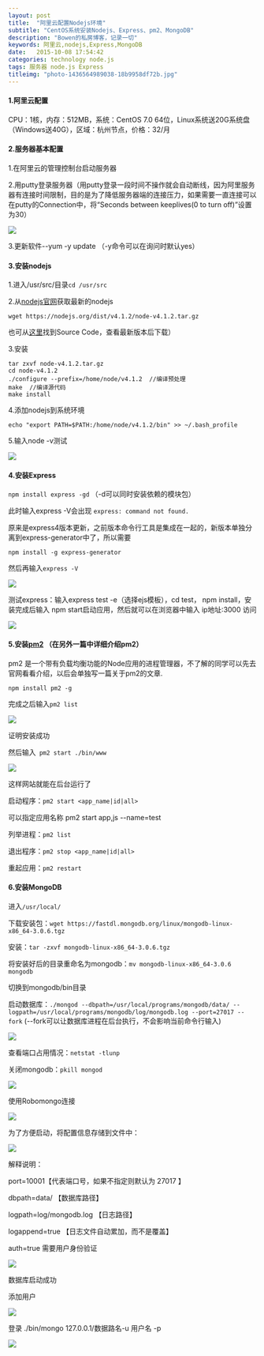```yaml
---
layout: post
title:  "阿里云配置Nodejs环境"
subtitle: "CentOS系统安装Nodejs、Express、pm2、MongoDB"
description: "Bowen的私房博客，记录一切"
keywords: 阿里云,nodejs,Express,MongoDB
date:   2015-10-08 17:54:42
categories: technology node.js
tags: 服务器 node.js Express
titleimg: "photo-1436564989038-18b9958df72b.jpg"
---
```


#### 1.阿里云配置

CPU：1核，内存：512MB，系统：CentOS 7.0 64位，Linux系统送20G系统盘（Windows送40G），区域：杭州节点，价格：32/月

#### 2.服务器基本配置

1.在阿里云的管理控制台启动服务器

2.用putty登录服务器（用putty登录一段时间不操作就会自动断线，因为阿里服务器有连接时间限制，目的是为了降低服务器端的连接压力，如果需要一直连接可以在putty的Connection中，将“Seconds between keeplives(0 to turn off)”设置为30）

![](http://bowen-blog.b0.upaiyun.com/img/2015/100801.png)

3.更新软件--yum -y update  （-y命令可以在询问时默认yes）

#### 3.安装nodejs

1.进入/usr/src/目录`cd /usr/src`

2.从[nodejs官网](http://nodejs.org/)获取最新的nodejs

```
wget https://nodejs.org/dist/v4.1.2/node-v4.1.2.tar.gz
```

 也可从[这里](https://nodejs.org/en/download/)找到Source Code，查看最新版本后下载）

3.安装

```
tar zxvf node-v4.1.2.tar.gz
cd node-v4.1.2
./configure --prefix=/home/node/v4.1.2  //编译预处理
make  //编译源代码 
make install
```

4.添加nodejs到系统环境

```
echo "export PATH=$PATH:/home/node/v4.1.2/bin" >> ~/.bash_profile
```

5.输入node -v测试

![](http://bowen-blog.b0.upaiyun.com/img/2015/100802.png)

#### 4.安装Express

`npm install express -gd` （-d可以同时安装依赖的模块包）

此时输入express -V会出现  `express: command not found.`

原来是express4版本更新，之前版本命令行工具是集成在一起的，新版本单独分离到express-generator中了，所以需要

```
npm install -g express-generator
```

然后再输入`express -V`

![](http://bowen-blog.b0.upaiyun.com/img/2015/100803.png)

测试express：输入express test -e（选择ejs模板），cd test， npm install，安装完成后输入 npm start启动应用，然后就可以在浏览器中输入 ip地址:3000  访问

![](http://bowen-blog.b0.upaiyun.com/img/2015/100804.png)

#### 5.安装[pm2](http://pm2.keymetrics.io/) （在另外一篇中详细介绍pm2）

pm2 是一个带有负载均衡功能的Node应用的进程管理器，不了解的同学可以先去官网看看介绍，以后会单独写一篇关于pm2的文章.

```
npm install pm2 -g
```

完成之后输入`pm2 list`

![](http://bowen-blog.b0.upaiyun.com/img/2015/100805.png)

证明安装成功

然后输入` pm2 start ./bin/www`

![](http://bowen-blog.b0.upaiyun.com/img/2015/100806.png)

这样网站就能在后台运行了

启动程序：`pm2 start <app_name|id|all>`

可以指定应用名称 pm2 start app,js --name=test

列举进程：`pm2 list`

退出程序：`pm2 stop <app_name|id|all>`

重起应用：`pm2 restart`

#### 6.安装MongoDB

进入`/usr/local/`

下载安装包：`wget https://fastdl.mongodb.org/linux/mongodb-linux-x86_64-3.0.6.tgz`

安装：`tar -zxvf mongodb-linux-x86_64-3.0.6.tgz`

将安装好后的目录重命名为mongodb：`mv mongodb-linux-x86_64-3.0.6 mongodb`

切换到mongodb/bin目录

启动数据库：`./mongod --dbpath=/usr/local/programs/mongodb/data/ --logpath=/usr/local/programs/mongodb/log/mongodb.log --port=27017 --fork`
(--fork可以让数据库进程在后台执行，不会影响当前命令行输入)

![](http://bowen-blog.b0.upaiyun.com/img/2015/100807.png)

查看端口占用情况：`netstat -tlunp`

关闭mongodb：`pkill mongod`

![](http://bowen-blog.b0.upaiyun.com/img/2015/100808.png)

使用Robomongo连接

![](http://bowen-blog.b0.upaiyun.com/img/2015/100809.png)

为了方便启动，将配置信息存储到文件中：

![](http://bowen-blog.b0.upaiyun.com/img/2015/100810.png)

解释说明：

port=10001【代表端口号，如果不指定则默认为 27017 】

dbpath=data/ 【数据库路径】

logpath=log/mongodb.log 【日志路径】

logappend=true 【日志文件自动累加，而不是覆盖】

auth=true 需要用户身份验证

![](http://bowen-blog.b0.upaiyun.com/img/2015/100811.png)

数据库启动成功

添加用户

![](http://bowen-blog.b0.upaiyun.com/img/2015/100812.png)

登录  ./bin/mongo 127.0.0.1/数据路名-u 用户名 -p

![](http://bowen-blog.b0.upaiyun.com/img/2015/100813.png)
